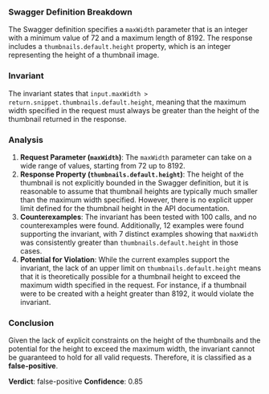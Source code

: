 ### Swagger Definition Breakdown
The Swagger definition specifies a `maxWidth` parameter that is an integer with a minimum value of 72 and a maximum length of 8192. The response includes a `thumbnails.default.height` property, which is an integer representing the height of a thumbnail image.

### Invariant
The invariant states that `input.maxWidth > return.snippet.thumbnails.default.height`, meaning that the maximum width specified in the request must always be greater than the height of the thumbnail returned in the response.

### Analysis
1. **Request Parameter (`maxWidth`)**: The `maxWidth` parameter can take on a wide range of values, starting from 72 up to 8192. 
2. **Response Property (`thumbnails.default.height`)**: The height of the thumbnail is not explicitly bounded in the Swagger definition, but it is reasonable to assume that thumbnail heights are typically much smaller than the maximum width specified. However, there is no explicit upper limit defined for the thumbnail height in the API documentation.
3. **Counterexamples**: The invariant has been tested with 100 calls, and no counterexamples were found. Additionally, 12 examples were found supporting the invariant, with 7 distinct examples showing that `maxWidth` was consistently greater than `thumbnails.default.height` in those cases.
4. **Potential for Violation**: While the current examples support the invariant, the lack of an upper limit on `thumbnails.default.height` means that it is theoretically possible for a thumbnail height to exceed the maximum width specified in the request. For instance, if a thumbnail were to be created with a height greater than 8192, it would violate the invariant.

### Conclusion
Given the lack of explicit constraints on the height of the thumbnails and the potential for the height to exceed the maximum width, the invariant cannot be guaranteed to hold for all valid requests. Therefore, it is classified as a **false-positive**. 

**Verdict**: false-positive
**Confidence**: 0.85
